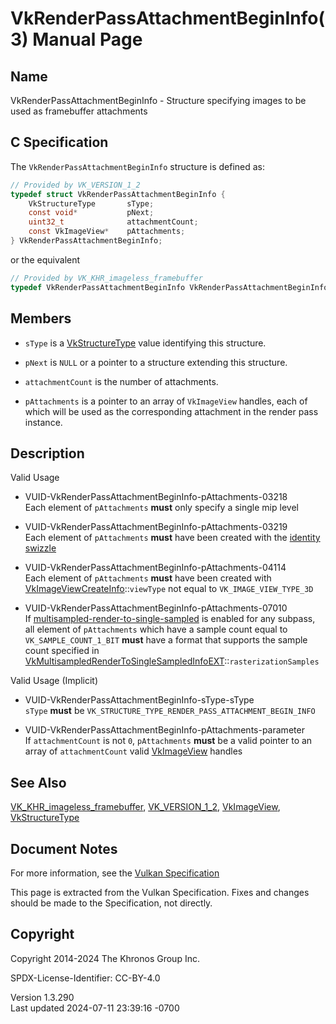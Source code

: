 # VkRenderPassAttachmentBeginInfo(3) Manual Page

## Name

VkRenderPassAttachmentBeginInfo - Structure specifying images to be used
as framebuffer attachments



## <a href="#_c_specification" class="anchor"></a>C Specification

The `VkRenderPassAttachmentBeginInfo` structure is defined as:

``` c
// Provided by VK_VERSION_1_2
typedef struct VkRenderPassAttachmentBeginInfo {
    VkStructureType       sType;
    const void*           pNext;
    uint32_t              attachmentCount;
    const VkImageView*    pAttachments;
} VkRenderPassAttachmentBeginInfo;
```

or the equivalent

``` c
// Provided by VK_KHR_imageless_framebuffer
typedef VkRenderPassAttachmentBeginInfo VkRenderPassAttachmentBeginInfoKHR;
```

## <a href="#_members" class="anchor"></a>Members

- `sType` is a [VkStructureType](https://registry.khronos.org/vulkan/specs/1.3-extensions/man/html/VkStructureType.html) value identifying
  this structure.

- `pNext` is `NULL` or a pointer to a structure extending this
  structure.

- `attachmentCount` is the number of attachments.

- `pAttachments` is a pointer to an array of `VkImageView` handles, each
  of which will be used as the corresponding attachment in the render
  pass instance.

## <a href="#_description" class="anchor"></a>Description

Valid Usage

- <a href="#VUID-VkRenderPassAttachmentBeginInfo-pAttachments-03218"
  id="VUID-VkRenderPassAttachmentBeginInfo-pAttachments-03218"></a>
  VUID-VkRenderPassAttachmentBeginInfo-pAttachments-03218  
  Each element of `pAttachments` **must** only specify a single mip
  level

- <a href="#VUID-VkRenderPassAttachmentBeginInfo-pAttachments-03219"
  id="VUID-VkRenderPassAttachmentBeginInfo-pAttachments-03219"></a>
  VUID-VkRenderPassAttachmentBeginInfo-pAttachments-03219  
  Each element of `pAttachments` **must** have been created with the <a
  href="https://registry.khronos.org/vulkan/specs/1.3-extensions/html/vkspec.html#resources-image-views-identity-mappings"
  target="_blank" rel="noopener">identity swizzle</a>

- <a href="#VUID-VkRenderPassAttachmentBeginInfo-pAttachments-04114"
  id="VUID-VkRenderPassAttachmentBeginInfo-pAttachments-04114"></a>
  VUID-VkRenderPassAttachmentBeginInfo-pAttachments-04114  
  Each element of `pAttachments` **must** have been created with
  [VkImageViewCreateInfo](https://registry.khronos.org/vulkan/specs/1.3-extensions/man/html/VkImageViewCreateInfo.html)::`viewType` not
  equal to `VK_IMAGE_VIEW_TYPE_3D`

- <a href="#VUID-VkRenderPassAttachmentBeginInfo-pAttachments-07010"
  id="VUID-VkRenderPassAttachmentBeginInfo-pAttachments-07010"></a>
  VUID-VkRenderPassAttachmentBeginInfo-pAttachments-07010  
  If <a
  href="https://registry.khronos.org/vulkan/specs/1.3-extensions/html/vkspec.html#subpass-multisampledrendertosinglesampled"
  target="_blank" rel="noopener">multisampled-render-to-single-sampled</a>
  is enabled for any subpass, all element of `pAttachments` which have a
  sample count equal to `VK_SAMPLE_COUNT_1_BIT` **must** have a format
  that supports the sample count specified in
  [VkMultisampledRenderToSingleSampledInfoEXT](https://registry.khronos.org/vulkan/specs/1.3-extensions/man/html/VkMultisampledRenderToSingleSampledInfoEXT.html)::`rasterizationSamples`

Valid Usage (Implicit)

- <a href="#VUID-VkRenderPassAttachmentBeginInfo-sType-sType"
  id="VUID-VkRenderPassAttachmentBeginInfo-sType-sType"></a>
  VUID-VkRenderPassAttachmentBeginInfo-sType-sType  
  `sType` **must** be
  `VK_STRUCTURE_TYPE_RENDER_PASS_ATTACHMENT_BEGIN_INFO`

- <a href="#VUID-VkRenderPassAttachmentBeginInfo-pAttachments-parameter"
  id="VUID-VkRenderPassAttachmentBeginInfo-pAttachments-parameter"></a>
  VUID-VkRenderPassAttachmentBeginInfo-pAttachments-parameter  
  If `attachmentCount` is not `0`, `pAttachments` **must** be a valid
  pointer to an array of `attachmentCount` valid
  [VkImageView](https://registry.khronos.org/vulkan/specs/1.3-extensions/man/html/VkImageView.html) handles

## <a href="#_see_also" class="anchor"></a>See Also

[VK_KHR_imageless_framebuffer](https://registry.khronos.org/vulkan/specs/1.3-extensions/man/html/VK_KHR_imageless_framebuffer.html),
[VK_VERSION_1_2](https://registry.khronos.org/vulkan/specs/1.3-extensions/man/html/VK_VERSION_1_2.html), [VkImageView](https://registry.khronos.org/vulkan/specs/1.3-extensions/man/html/VkImageView.html),
[VkStructureType](https://registry.khronos.org/vulkan/specs/1.3-extensions/man/html/VkStructureType.html)

## <a href="#_document_notes" class="anchor"></a>Document Notes

For more information, see the <a
href="https://registry.khronos.org/vulkan/specs/1.3-extensions/html/vkspec.html#VkRenderPassAttachmentBeginInfo"
target="_blank" rel="noopener">Vulkan Specification</a>

This page is extracted from the Vulkan Specification. Fixes and changes
should be made to the Specification, not directly.

## <a href="#_copyright" class="anchor"></a>Copyright

Copyright 2014-2024 The Khronos Group Inc.

SPDX-License-Identifier: CC-BY-4.0

Version 1.3.290  
Last updated 2024-07-11 23:39:16 -0700
